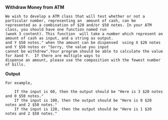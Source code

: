 **Withdraw Money from ATM**


    We wish to develop a ATM class that will test whether or not a particular number, representing an  amount of cash, can be
    represented as a combination of $20 and/or $50 notes. In your ATM class, you should have one function named run 
    (week 3 content). This function  will take a number which represent an amount of cash as input, and a string as output. 
    and Y $50 notes." when the amount can be dispensed  using X $20 notes and Y $50 notes or "Sorry, the value you input 
    cannot be withdrew".Your program should be able to calculate the value for Xand Y.  If there are multiple ways to 
    dispense an amount, please use the composition with the fewest number of bills.
    
 
 **Output**
 
    For example,
    
        If the input is 60, then the output should be "Here is 3 $20 notes and 0 $50 notes."
        If the input is 100, then the output should be "Here is 0 $20 notes and 2 $50 notes."
        If the input is 120, then the output should be "Here is 1 $20 notes and 2 $50 notes."
